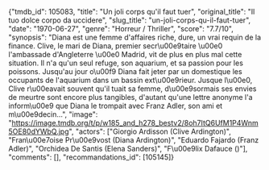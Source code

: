 {"tmdb_id": 105083, "title": "Un joli corps qu'il faut tuer", "original_title": "Il tuo dolce corpo da uccidere", "slug_title": "un-joli-corps-qu-il-faut-tuer", "date": "1970-06-27", "genre": "Horreur / Thriller", "score": "7.7/10", "synopsis": "Diana est une femme d'affaires riche, dure, un vrai requin de la finance. Clive, le mari de Diana, premier secr\u00e9taire \u00e0 l'ambassade d'Angleterre \u00e0 Madrid,  vit de plus en plus mal cette situation. Il n'a qu'un seul refuge, son aquarium, et sa passion pour les poissons. Jusqu'au jour o\u00f9 Diana fait jeter par un domestique les occupants de l'aquarium dans un bassin ext\u00e9rieur. Jusque l\u00e0, Clive r\u00eavait souvent qu'il tuait sa femme, d\u00e9sormais ses envies de meurtre sont encore plus tangibles, d'autant qu'une lettre anonyme l'a inform\u00e9 que Diana le trompait avec Franz Adler, son ami et m\u00e9decin...", "image": "https://image.tmdb.org/t/p/w185_and_h278_bestv2/8oh7ItQ6UfM1P4Wnm5OE80dYWbQ.jpg", "actors": ["Giorgio Ardisson (Clive Ardington)", "Fran\u00e7oise Pr\u00e9vost (Diana Ardington)", "Eduardo Fajardo (Franz Adler)", "Orchidea De Santis (Elena Sanders)", "F\u00e9lix Dafauce ()"], "comments": [], "recommandations_id": [105145]}